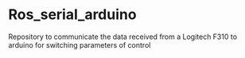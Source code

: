 # Ros_serial_arduino
Repository to communicate the data received from a Logitech F310 to arduino for switching parameters of control

